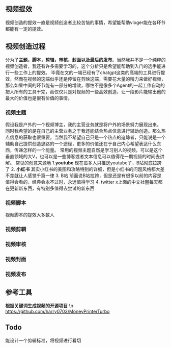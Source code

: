 ## 视频提效
视频创造的提效一直是视频创造者比较苦恼的事情，希望能帮助vloger能在各环节都能有一定的提效。
## 视频创造过程
分为了**主题，脚本，剪辑，审核，封面以及最后的发布**。当然我并不是一个纯粹的视频创造者，我还有许多需要学习的，这个分析只是希望能帮助到入门的选手能进行一些工作上的提效。
毕竟在文的一端已经有了chatgpt这类的高端的工具进行提效，然而在视频的这端似乎还是停留在剪映这端，需要花大量的精力来做好视频，那么如果中间的环节能有一部分的增效，哪怕不是像多个Agent的一起工作自动的把人所有的工具干完，而仅仅只是对视频的一些高效创造，让一段影片能输出他的最大的价值也是很有价值的事情。

### 视频主题
假设我是户外的一个视频博主，我的主营业务就是将户外的场景努力展现出来。
同时我希望的是在自己的主营业务之于我还能结合热点信息进行辅助创造。那么热点信息的获取也很重要，当然我不希望自己只是一个热点的追踪者，只能说是一个辅助自己提供创造思路的一个途径，更多的价值还在于自己内心希望表达什么东西，传递怎样的一个能量。
常用的视频主题自然是学习别人的视频，可以是这个垂直领域的大V，也可以是一些博客或者文本信息可以值得花一期视频的时间去讲解。
常见的创意来源地
1.**youtube**
现在蛮多人只推送youtube了，B站彻底拉跨了
2. **小红书**
其实小红书的美图和攻略特别的详细，但是小红书的问题风格都大差不差就让人感觉千篇一律
3. B站
前面说B站拉跨，但是还是有很多以前的内容是值得会看的，经典会永不过时，永远值得学习
4. twitter
x上面的中文社圈每天都在更新新东西，有特别多值得去尝试的新东西

### 视频脚本
视频脚本的提效大多数人
### 视频剪辑
### 视频审核
### 视频封面
### 视频发布
## 参考工具
**根据关键词生成视频的开源项目** \n
https://github.com/harry0703/MoneyPrinterTurbo
## Todo
能设计一个剪辑标准，将视频进行看切


